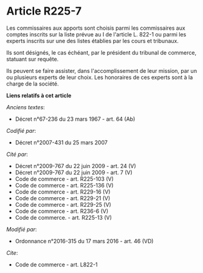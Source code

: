 # Article R225-7

Les commissaires aux apports sont choisis parmi les commissaires aux comptes inscrits sur la liste prévue au I de l'article
L. 822-1 ou parmi les experts inscrits sur une des listes établies par les cours et tribunaux. 

Ils sont désignés, le cas échéant, par le président du tribunal de commerce, statuant sur requête. 

Ils peuvent se faire assister, dans l'accomplissement de leur mission, par un ou plusieurs experts de leur choix. Les
honoraires de ces experts sont à la charge de la société.

**Liens relatifs à cet article**

_Anciens textes_:

  - Décret n°67-236 du 23 mars 1967 - art. 64 (Ab)

_Codifié par_:

  - Décret n°2007-431 du 25 mars 2007

_Cité par_:

  - Décret n°2009-767 du 22 juin 2009 - art. 24 (V)
  - Décret n°2009-767 du 22 juin 2009 - art. 7 (V)
  - Code de commerce - art. R225-103 (V)
  - Code de commerce - art. R225-136 (V)
  - Code de commerce - art. R229-16 (V)
  - Code de commerce - art. R229-21 (V)
  - Code de commerce - art. R229-25 (V)
  - Code de commerce - art. R236-6 (V)
  - Code de commerce. - art. R225-13 (V)

_Modifié par_:

  - Ordonnance n°2016-315 du 17 mars 2016 - art. 46 (VD)

_Cite_:

  - Code de commerce - art. L822-1
